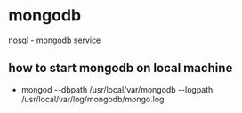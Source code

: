 # mongodb
nosql - mongodb service


## how to start mongodb on local machine
  - mongod --dbpath /usr/local/var/mongodb --logpath /usr/local/var/log/mongodb/mongo.log
